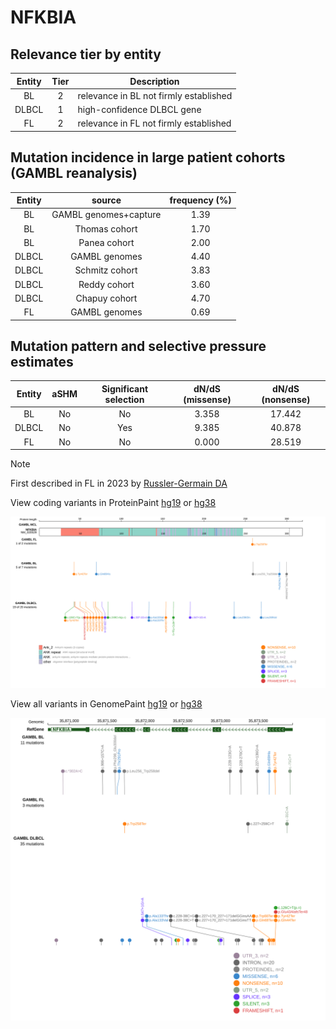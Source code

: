 # NFKBIA

## Relevance tier by entity

|Entity|Tier|Description                           |
|:------:|:----:|--------------------------------------|
|BL    |2   |relevance in BL not firmly established|
|DLBCL |1   |high-confidence DLBCL gene            |
|FL    |2   |relevance in FL not firmly established|

## Mutation incidence in large patient cohorts (GAMBL reanalysis)

|Entity|source               |frequency (%)|
|:------:|:---------------------:|:-------------:|
|BL    |GAMBL genomes+capture|1.39         |
|BL    |Thomas cohort        |1.70         |
|BL    |Panea cohort         |2.00         |
|DLBCL |GAMBL genomes        |4.40         |
|DLBCL |Schmitz cohort       |3.83         |
|DLBCL |Reddy cohort         |3.60         |
|DLBCL |Chapuy cohort        |4.70         |
|FL    |GAMBL genomes        |0.69         |

## Mutation pattern and selective pressure estimates

|Entity|aSHM|Significant selection|dN/dS (missense)|dN/dS (nonsense)|
|:------:|:----:|:---------------------:|:----------------:|:----------------:|
|BL    |No  |No                   |3.358           |17.442          |
|DLBCL |No  |Yes                  |9.385           |40.878          |
|FL    |No  |No                   |0.000           |28.519          |


> [!NOTE]
> First described in FL in 2023 by [Russler-Germain DA](https://pubmed.ncbi.nlm.nih.gov/37493986)


View coding variants in ProteinPaint [hg19](https://www.bcgsc.ca/downloads/morinlab/GAMBL/test/genes/NFKBIA_protein.html)  or [hg38](https://www.bcgsc.ca/downloads/morinlab/GAMBL/test/genes/NFKBIA_protein_hg38.html)

![image](images/proteinpaint/NFKBIA_NM_020529.svg)

View all variants in GenomePaint [hg19](https://www.bcgsc.ca/downloads/morinlab/GAMBL/test/genes/NFKBIA.html)  or [hg38](https://www.bcgsc.ca/downloads/morinlab/GAMBL/test/genes/NFKBIA_hg38.html)

![image](images/proteinpaint/NFKBIA.svg)
